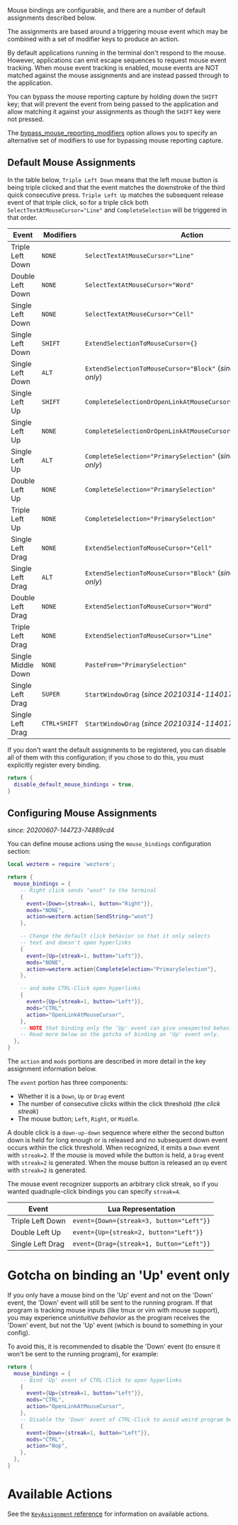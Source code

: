 Mouse bindings are configurable, and there are a number of default assignments
described below.

The assignments are based around a triggering mouse event which may be combined
with a set of modifier keys to produce an action.

By default applications running in the terminal don't respond to the mouse.
However, applications can emit escape sequences to request mouse event tracking.
When mouse event tracking is enabled, mouse events are NOT matched against
the mouse assignments and are instead passed through to the application.

You can bypass the mouse reporting capture by holding down the `SHIFT` key;
that will prevent the event from being passed to the application and allow matching
it against your assignments as though the `SHIFT` key were not pressed.

The [bypass_mouse_reporting_modifiers](lua/config/bypass_mouse_reporting_modifiers.md)
option allows you to specify an alternative set of modifiers to use for
bypassing mouse reporting capture.

## Default Mouse Assignments

In the table below, `Triple Left Down` means that the left mouse button is
being triple clicked and that the event matches the downstroke of the third
quick consecutive press.  `Triple Left Up` matches the subsequent release event
of that triple click, so for a triple click both
`SelectTextAtMouseCursor="Line"` and `CompleteSelection` will be triggered in
that order.

| Event | Modifiers | Action |
| --------- | --- | ------ |
| Triple Left Down | `NONE`   | `SelectTextAtMouseCursor="Line"`  |
| Double Left Down | `NONE`   | `SelectTextAtMouseCursor="Word"`  |
| Single Left Down | `NONE`   | `SelectTextAtMouseCursor="Cell"`  |
| Single Left Down | `SHIFT`   | `ExtendSelectionToMouseCursor={}`  |
| Single Left Down | `ALT`   | `ExtendSelectionToMouseCursor="Block"`  (*since: nightly builds only*) |
| Single Left Up | `SHIFT`   | `CompleteSelectionOrOpenLinkAtMouseCursor="PrimarySelection"`  |
| Single Left Up | `NONE`   | `CompleteSelectionOrOpenLinkAtMouseCursor="PrimarySelection"`  |
| Single Left Up | `ALT`   | `CompleteSelection="PrimarySelection"`  (*since: nightly builds only*) |
| Double Left Up | `NONE`   | `CompleteSelection="PrimarySelection"`  |
| Triple Left Up | `NONE`   | `CompleteSelection="PrimarySelection"`  |
| Single Left Drag | `NONE`   | `ExtendSelectionToMouseCursor="Cell"`  |
| Single Left Drag | `ALT`   | `ExtendSelectionToMouseCursor="Block"` (*since: nightly builds only*) |
| Double Left Drag | `NONE`   | `ExtendSelectionToMouseCursor="Word"`  |
| Triple Left Drag | `NONE`   | `ExtendSelectionToMouseCursor="Line"`  |
| Single Middle Down | `NONE`   | `PasteFrom="PrimarySelection"`  |
| Single Left Drag | `SUPER` | `StartWindowDrag` (*since 20210314-114017-04b7cedd*) |
| Single Left Drag | `CTRL+SHIFT` | `StartWindowDrag` (*since 20210314-114017-04b7cedd*) |

If you don't want the default assignments to be registered, you can
disable all of them with this configuration; if you chose to do this,
you must explicitly register every binding.

```lua
return {
  disable_default_mouse_bindings = true,
}
```

## Configuring Mouse Assignments

*since: 20200607-144723-74889cd4*

You can define mouse actions using the `mouse_bindings` configuration section:

```lua
local wezterm = require 'wezterm';

return {
  mouse_bindings = {
    -- Right click sends "woot" to the terminal
    {
      event={Down={streak=1, button="Right"}},
      mods="NONE",
      action=wezterm.action{SendString="woot"}
    },

    -- Change the default click behavior so that it only selects
    -- text and doesn't open hyperlinks
    {
      event={Up={streak=1, button="Left"}},
      mods="NONE",
      action=wezterm.action{CompleteSelection="PrimarySelection"},
    },

    -- and make CTRL-Click open hyperlinks
    {
      event={Up={streak=1, button="Left"}},
      mods="CTRL",
      action="OpenLinkAtMouseCursor",
    },
    -- NOTE that binding only the 'Up' event can give unexpected behaviors.
    -- Read more below on the gotcha of binding an 'Up' event only.
  },
}
```

The `action` and `mods` portions are described in more detail in the key assignment
information below.

The `event` portion has three components:

* Whether it is a `Down`, `Up` or `Drag` event
* The number of consecutive clicks within the click threshold (the *click streak*)
* The mouse button; `Left`, `Right`, or `Middle`.

A double click is a `down-up-down` sequence where either the second button down
is held for long enough or is released and no subsequent down event occurs
within the click threshold.  When recognized, it emits a `Down` event with
`streak=2`.  If the mouse is moved while the button is held, a `Drag` event
with `streak=2` is generated.  When the mouse button is released an `Up` event
with `streak=2` is generated.

The mouse event recognizer supports an arbitrary click streak, so if
you wanted quadruple-click bindings you can specify `streak=4`.

| Event             | Lua Representation  |
| ----------------- | ------------------- |
| Triple Left Down  | `event={Down={streak=3, button="Left"}}` |
| Double Left Up  | `event={Up={streak=2, button="Left"}}` |
| Single Left Drag  | `event={Drag={streak=1, button="Left"}}` |


# Gotcha on binding an 'Up' event only

If you only have a mouse bind on the 'Up' event and not on the 'Down' event,
the 'Down' event will still be sent to the running program.
If that program is tracking mouse inputs (like tmux or vim with mouse support),
you may experience _unintuitive behavior_ as the program receives the 'Down'
event, but not the 'Up' event (which is bound to something in your config).

To avoid this, it is recommended to disable the 'Down' event (to ensure it won't
be sent to the running program), for example:
```lua
return {
  mouse_bindings = {
    -- Bind 'Up' event of CTRL-Click to open hyperlinks
    {
      event={Up={streak=1, button="Left"}},
      mods="CTRL",
      action="OpenLinkAtMouseCursor",
    },
    -- Disable the 'Down' event of CTRL-Click to avoid weird program behaviors
    {
      event={Down={streak=1, button="Left"}},
      mods="CTRL",
      action="Nop",
    },
  },
}
```


# Available Actions

See the [`KeyAssignment` reference](lua/keyassignment/index.md) for information
on available actions.


